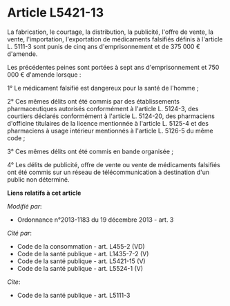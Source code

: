 # Article L5421-13

La fabrication, le courtage, la distribution, la publicité, l'offre de vente, la vente, l'importation, l'exportation de
médicaments falsifiés définis à l'article L. 5111-3 sont punis de cinq ans d'emprisonnement et de 375 000 € d'amende. 

Les précédentes peines sont portées à sept ans d'emprisonnement et 750 000 € d'amende lorsque : 

1° Le médicament falsifié est dangereux pour la santé de l'homme ; 

2° Ces mêmes délits ont été commis par des établissements pharmaceutiques autorisés conformément à l'article L. 5124-3, des
courtiers déclarés conformément à l'article L. 5124-20, des pharmaciens d'officine titulaires de la licence mentionnée à
l'article L. 5125-4 et des pharmaciens à usage intérieur mentionnés à l'article L. 5126-5 du même code ;

3° Ces mêmes délits ont été commis en bande organisée ; 

4° Les délits de publicité, offre de vente ou vente de médicaments falsifiés ont été commis sur un réseau de
télécommunication à destination d'un public non déterminé.

**Liens relatifs à cet article**

_Modifié par_:

  - Ordonnance n°2013-1183 du 19 décembre 2013 - art. 3

_Cité par_:

  - Code de la consommation - art. L455-2 (VD)
  - Code de la santé publique - art. L1435-7-2 (V)
  - Code de la santé publique - art. L5421-15 (V)
  - Code de la santé publique - art. L5524-1 (V)

_Cite_:

  - Code de la santé publique - art. L5111-3

